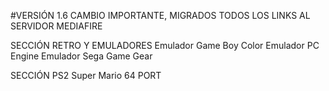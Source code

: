 #VERSIÓN 1.6
CAMBIO IMPORTANTE, MIGRADOS TODOS LOS LINKS AL SERVIDOR MEDIAFIRE

SECCIÓN RETRO Y EMULADORES
Emulador Game Boy Color
Emulador PC Engine
Emulador Sega Game Gear

SECCIÓN PS2
Super Mario 64 PORT
